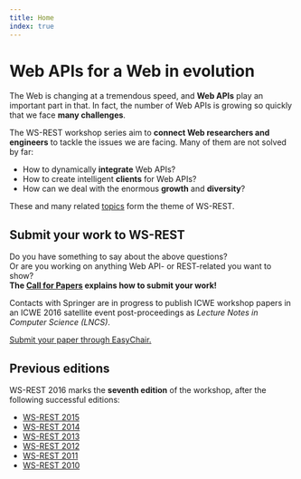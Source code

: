 ```yaml
---
title: Home
index: true
---
```


# Web APIs for a Web in evolution

The Web is changing at a tremendous speed, and **Web APIs** play an important part in that.
In fact, the number of Web APIs is growing so quickly that we face **many challenges**.

The WS-REST workshop series aim to **connect Web researchers and engineers**
to tackle the issues we are facing. Many of them are not solved by far:

- How to dynamically **integrate** Web APIs?
- How to create intelligent **clients** for Web APIs?
- How can we deal with the enormous **growth** and **diversity**?

These and many related [topics](/topics/) form the theme of WS-REST.

## Submit your work to WS-REST
Do you have something to say about the above questions?
<br>
Or are you working on anything Web API- or REST-related you want to show?
<br>
**The [Call for Papers](/call-for-papers/) explains how to submit your work!**

Contacts with Springer are in progress to publish ICWE workshop papers in an ICWE 2016 satellite event post-proceedings as _Lecture Notes in Computer Science (LNCS)_.

[Submit your paper through EasyChair.](https://easychair.org/conferences/?conf=wsrest2016)

## Previous editions
WS-REST 2016 marks the **seventh edition** of the workshop, after the following successful editions:

- [WS-REST 2015](http://ws-rest.org/2015/)
- [WS-REST 2014](http://ws-rest.org/2014/)
- [WS-REST 2013](http://ws-rest.org/2013/)
- [WS-REST 2012](http://ws-rest.org/2012/)
- [WS-REST 2011](http://ws-rest.org/2011/)
- [WS-REST 2010](http://ws-rest.org/2010/)
